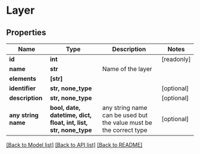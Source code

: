 # Layer


## Properties
Name | Type | Description | Notes
------------ | ------------- | ------------- | -------------
**id** | **int** |  | [readonly] 
**name** | **str** | Name of the layer | 
**elements** | **[str]** |  | 
**identifier** | **str, none_type** |  | [optional] 
**description** | **str, none_type** |  | [optional] 
**any string name** | **bool, date, datetime, dict, float, int, list, str, none_type** | any string name can be used but the value must be the correct type | [optional]

[[Back to Model list]](../README.md#documentation-for-models) [[Back to API list]](../README.md#documentation-for-api-endpoints) [[Back to README]](../README.md)


